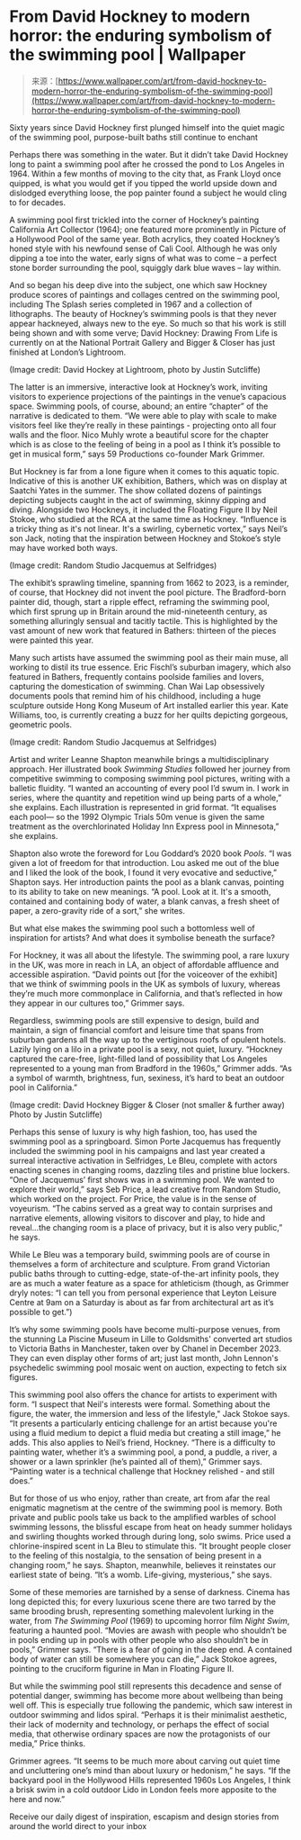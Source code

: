<!--yml
category: 未分类
date: 2024-05-27 14:25:47
-->

# From David Hockney to modern horror: the enduring symbolism of the swimming pool | Wallpaper

> 来源：[https://www.wallpaper.com/art/from-david-hockney-to-modern-horror-the-enduring-symbolism-of-the-swimming-pool](https://www.wallpaper.com/art/from-david-hockney-to-modern-horror-the-enduring-symbolism-of-the-swimming-pool)

Sixty years since David Hockney first plunged himself into the quiet magic of the swimming pool, purpose-built baths still continue to enchant

Perhaps there was something in the water. But it didn’t take David Hockney long to paint a swimming pool after he crossed the pond to Los Angeles in 1964\. Within a few months of moving to the city that, as Frank Lloyd once quipped, is what you would get if you tipped the world upside down and dislodged everything loose, the pop painter found a subject he would cling to for decades.

A swimming pool first trickled into the corner of Hockney’s painting California Art Collector (1964); one featured more prominently in Picture of a Hollywood Pool of the same year. Both acrylics, they coated Hockney’s honed style with his newfound sense of Cali Cool. Although he was only dipping a toe into the water, early signs of what was to come – a perfect stone border surrounding the pool, squiggly dark blue waves – lay within.

And so began his deep dive into the subject, one which saw Hockney produce scores of paintings and collages centred on the swimming pool, including The Splash series completed in 1967 and a collection of lithographs. The beauty of Hockney’s swimming pools is that they never appear hackneyed, always new to the eye. So much so that his work is still being shown and with some verve; David Hockney: Drawing From Life is currently on at the National Portrait Gallery and Bigger & Closer has just finished at London’s Lightroom.

(Image credit: David Hockey at Lightroom, photo by Justin Sutcliffe)

The latter is an immersive, interactive look at Hockney’s work, inviting visitors to experience projections of the paintings in the venue’s capacious space. Swimming pools, of course, abound; an entire “chapter” of the narrative is dedicated to them. “We were able to play with scale to make visitors feel like they’re really in these paintings - projecting onto all four walls and the floor. Nico Muhly wrote a beautiful score for the chapter which is as close to the feeling of being in a pool as I think it’s possible to get in musical form,” says 59 Productions co-founder Mark Grimmer.

But Hockney is far from a lone figure when it comes to this aquatic topic. Indicative of this is another UK exhibition, Bathers, which was on display at Saatchi Yates in the summer. The show collated dozens of paintings depicting subjects caught in the act of swimming, skinny dipping and diving. Alongside two Hockneys, it included the Floating Figure II by Neil Stokoe, who studied at the RCA at the same time as Hockney. “Influence is a tricky thing as it's not linear. It's a swirling, cybernetic vortex,” says Neil’s son Jack, noting that the inspiration between Hockney and Stokoe’s style may have worked both ways.

(Image credit: Random Studio Jacquemus at Selfridges)

The exhibit’s sprawling timeline, spanning from 1662 to 2023, is a reminder, of course, that Hockney did not invent the pool picture. The Bradford-born painter did, though, start a ripple effect, reframing the swimming pool, which first sprung up in Britain around the mid-nineteenth century, as something alluringly sensual and tacitly tactile. This is highlighted by the vast amount of new work that featured in Bathers: thirteen of the pieces were painted this year.

Many such artists have assumed the swimming pool as their main muse, all working to distil its true essence. Eric Fischl’s suburban imagery, which also featured in Bathers, frequently contains poolside families and lovers, capturing the domestication of swimming. Chan Wai Lap obsessively documents pools that remind him of his childhood, including a huge sculpture outside Hong Kong Museum of Art installed earlier this year. Kate Williams, too, is currently creating a buzz for her quilts depicting gorgeous, geometric pools.

(Image credit: Random Studio Jacquemus at Selfridges)

Artist and writer Leanne Shapton meanwhile brings a multidisciplinary approach. Her illustrated book *Swimming Studies* followed her journey from competitive swimming to composing swimming pool pictures, writing with a balletic fluidity. “I wanted an accounting of every pool I’d swum in. I work in series, where the quantity and repetition wind up being parts of a whole,” she explains. Each illustration is represented in grid format. “It equalises each pool— so the 1992 Olympic Trials 50m venue is given the same treatment as the overchlorinated Holiday Inn Express pool in Minnesota,” she explains.

Shapton also wrote the foreword for Lou Goddard’s 2020 book *Pools*. “I was given a lot of freedom for that introduction. Lou asked me out of the blue and I liked the look of the book, I found it very evocative and seductive,” Shapton says. Her introduction paints the pool as a blank canvas, pointing to its ability to take on new meanings. “A pool. Look at it. It's a smooth, contained and containing body of water, a blank canvas, a fresh sheet of paper, a zero-gravity ride of a sort,” she writes.

But what else makes the swimming pool such a bottomless well of inspiration for artists? And what does it symbolise beneath the surface?

For Hockney, it was all about the lifestyle. The swimming pool, a rare luxury in the UK, was more in reach in LA, an object of affordable affluence and accessible aspiration. “David points out [for the voiceover of the exhibit] that we think of swimming pools in the UK as symbols of luxury, whereas they’re much more commonplace in California, and that’s reflected in how they appear in our cultures too,” Grimmer says.

Regardless, swimming pools are still expensive to design, build and maintain, a sign of financial comfort and leisure time that spans from suburban gardens all the way up to the vertiginous roofs of opulent hotels. Lazily lying on a lilo in a private pool is a sexy, not quiet, luxury. “Hockney captured the care-free, light-filled land of possibility that Los Angeles represented to a young man from Bradford in the 1960s,” Grimmer adds. “As a symbol of warmth, brightness, fun, sexiness, it’s hard to beat an outdoor pool in California.”

(Image credit: David Hockney Bigger & Closer (not smaller & further away) Photo by Justin Sutcliffe)

Perhaps this sense of luxury is why high fashion, too, has used the swimming pool as a springboard. Simon Porte Jacquemus has frequently included the swimming pool in his campaigns and last year created a surreal interactive activation in Selfridges, Le Bleu, complete with actors enacting scenes in changing rooms, dazzling tiles and pristine blue lockers. “One of Jacquemus’ first shows was in a swimming pool. We wanted to explore their world,” says Seb Price, a lead creative from Random Studio, which worked on the project. For Price, the value is in the sense of voyeurism. “The cabins served as a great way to contain surprises and narrative elements, allowing visitors to discover and play, to hide and reveal…the changing room is a place of privacy, but it is also very public,” he says.

While Le Bleu was a temporary build, swimming pools are of course in themselves a form of architecture and sculpture. From grand Victorian public baths through to cutting-edge, state-of-the-art infinity pools, they are as much a water feature as a space for athleticism (though, as Grimmer dryly notes: “I can tell you from personal experience that Leyton Leisure Centre at 9am on a Saturday is about as far from architectural art as it’s possible to get.”)

It’s why some swimming pools have become multi-purpose venues, from the stunning La Piscine Museum in Lille to Goldsmiths' converted art studios to Victoria Baths in Manchester, taken over by Chanel in December 2023\. They can even display other forms of art; just last month, John Lennon's psychedelic swimming pool mosaic went on auction, expecting to fetch six figures.

This swimming pool also offers the chance for artists to experiment with form. “I suspect that Neil's interests were formal. Something about the figure, the water, the immersion and less of the lifestyle," Jack Stokoe says. “It presents a particularly enticing challenge for an artist because you're using a fluid medium to depict a fluid media but creating a still image,” he adds. This also applies to Neil’s friend, Hockney. “There is a difficulty to painting water, whether it’s a swimming pool, a pond, a puddle, a river, a shower or a lawn sprinkler (he’s painted all of them),” Grimmer says. “Painting water is a technical challenge that Hockney relished - and still does.”

But for those of us who enjoy, rather than create, art from afar the real enigmatic magnetism at the centre of the swimming pool is memory. Both private and public pools take us back to the amplified warbles of school swimming lessons, the blissful escape from heat on heady summer holidays and swirling thoughts worked through during long, solo swims. Price used a chlorine-inspired scent in La Bleu to stimulate this. “It brought people closer to the feeling of this nostalgia, to the sensation of being present in a changing room,” he says. Shapton, meanwhile, believes it reinstates our earliest state of being. “It’s a womb. Life-giving, mysterious,” she says.

Some of these memories are tarnished by a sense of darkness. Cinema has long depicted this; for every luxurious scene there are two tarred by the same brooding brush, representing something malevolent lurking in the water, from *The Swimming Pool* (1969) to upcoming horror film *Night Swim*, featuring a haunted pool. “Movies are awash with people who shouldn’t be in pools ending up in pools with other people who also shouldn’t be in pools,” Grimmer says. “There is a fear of going in the deep end. A contained body of water can still be somewhere you can die,” Jack Stokoe agrees, pointing to the cruciform figurine in Man in Floating Figure II.

But while the swimming pool still represents this decadence and sense of potential danger, swimming has become more about wellbeing than being well off. This is especially true following the pandemic, which saw interest in outdoor swimming and lidos spiral. “Perhaps it is their minimalist aesthetic, their lack of modernity and technology, or perhaps the effect of social media, that otherwise ordinary spaces are now the protagonists of our media,” Price thinks.

Grimmer agrees. “It seems to be much more about carving out quiet time and uncluttering one’s mind than about luxury or hedonism,” he says. “If the backyard pool in the Hollywood Hills represented 1960s Los Angeles, I think a brisk swim in a cold outdoor Lido in London feels more apposite to the here and now.”

Receive our daily digest of inspiration, escapism and design stories from around the world direct to your inbox